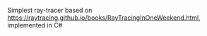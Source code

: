 Simplest ray-tracer based on https://raytracing.github.io/books/RayTracingInOneWeekend.html, implemented in C#